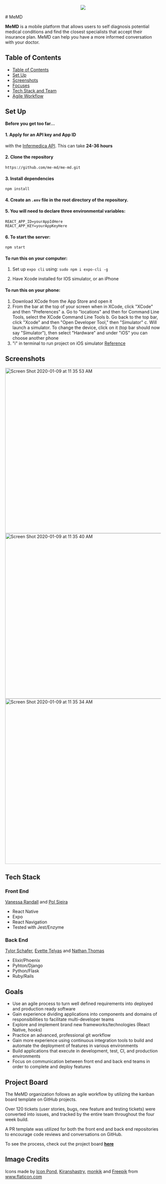 <p align="center">
  <img src="https://i.ibb.co/rkRkYMS/github-banner.png" /><br>
</p>
# MeMD

**MeMD** is a mobile platform that allows users to self diagnosis potential medical conditions and find the closest specialists that accept their insurance plan. MeMD can help you have a more informed conversation with your doctor.

## Table of Contents

<!--ts-->

- [Table of Contents](#table-of-contents)
- [Set Up](#set-up)
- [Screenshots](#screenshots)
- [Focuses](#focuses)
- [Tech Stack and Team](#tech-stack)
- [Agile Workflow](#project-board)

<!--te-->

## Set Up

**Before you get too far...**

#### 1. Apply for an API key and App ID

with the [Infermedica API](https://developer.infermedica.com/signup). This can take **24-36 hours**

#### 2. Clone the repository

```
https://github.com/me-md/me-md.git
```

#### 3. Install dependencies

```
npm install
```

#### 4. Create an `.env` file in the root directory of the repository.

#### 5. You will need to declare three **environmental variables**:

```
REACT_APP_ID=yourAppIdHere
REACT_APP_KEY=yourAppKeyHere
```

#### 6. To start the server:

```
npm start
```

#### To run this on your computer:

1. Set up `expo cli` using:
   `sudo npm i expo-cli -g`

2. Have Xcode installed for IOS simulator, or an iPhone

#### To run this on your phone:

1. Download XCode from the App Store and open it
2. From the bar at the top of your screen when in XCode, click "XCode" and then "Preferences"
   a. Go to "locations" and then for Command Line Tools, select the XCode Command Line Tools
   b. Go back to the top bar, click "Xcode" and then "Open Developer Tool," then "Simulator"
   c. Will launch a simulator. To change the device, click on it (top bar should now say "Simulator"), then select "Hardware" and under "iOS" you can choose another phone
3. "i" in terminal to run project on iOS simulator
   [Reference](https://nandovieira.com/setting-up-react-native-on-macos-mojave)

## Screenshots

<img width="535" alt="Screen Shot 2020-01-09 at 11 35 53 AM" src="https://user-images.githubusercontent.com/25589695/72379016-775cea00-370a-11ea-9c20-4501c88bc2e2.png">
<img width="535" alt="Screen Shot 2020-01-09 at 11 35 40 AM" src="https://user-images.githubusercontent.com/25589695/72379018-788e1700-370a-11ea-862f-2ce72fc3e0f2.png">
<img width="535" alt="Screen Shot 2020-01-09 at 11 35 34 AM" src="https://user-images.githubusercontent.com/25589695/72379021-79bf4400-370a-11ea-8dfa-fc9dc33e0c1e.png">

## Tech Stack

### Front End

[Vanessa Randall](https://github.com/vrandall66) and [Pol Sieira](https://github.com/polsieira)

- React Native
- Expo
- React Navigation
- Tested with Jest/Enzyme

### Back End

[Tylor Schafer](https://github.com/tylorschafer), [Evette Telyas](https://github.com/evettetelyas) and [Nathan Thomas](https://github.com/nathangthomas)

- Elixir/Phoenix
- Pyhton/Django
- Python/Flask
- Ruby/Rails

## Goals

- Use an agile process to turn well defined requirements into deployed and production ready software
- Gain experience dividing applications into components and domains of responsibilities to facilitate multi-developer teams
- Explore and implement brand new frameworks/technologies (React Native, hooks)
- Practice an advanced, professional git workflow
- Gain more experience using continuous integration tools to build and automate the deployment of features in various environments
- Build applications that execute in development, test, CI, and production environments
- Focus on communication between front end and back end teams in order to complete and deploy features


## Project Board

The MeMD organization follows an agile workflow by utilizing the kanban board template on GitHub projects.

Over 120 tickets (user stories, bugs, new feature and testing tickets) were converted into issues, and tracked by the entire team throughout the four week build.

A PR template was utilized for both the front end and back end repositories to encourage code reviews and conversations on GitHub.

To see the process, check out the project board **[here](https://github.com/orgs/me-md/projects/1)**

## Image Credits

Icons made by <a href="https://www.flaticon.com/authors/popcorns-arts" title="Icon Pond">Icon Pond</a>, <a href="https://www.flaticon.com/authors/kiranshastry" title="Kiranshastry">Kiranshastry</a>, <a href="https://www.flaticon.com/authors/monkik" title="monkik">monkik</a> and <a href="https://www.flaticon.com/authors/freepik" title="Freepik">Freepik</a> from <a href="https://www.flaticon.com/" title="Flaticon">www.flaticon.com</a>
